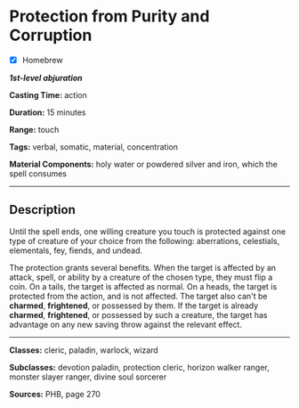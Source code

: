 # Protection from Purity and Corruption

- [x] Homebrew

***1st-level abjuration***

**Casting Time:** action

**Duration:** 15 minutes

**Range:** touch

**Tags:** verbal, somatic, material, concentration

**Material Components:** holy water or powdered silver and iron, which the spell consumes

---

## Description
Until the spell ends, one willing creature you touch is protected against one type of creature of your choice from the following: aberrations, celestials, elementals, fey, fiends, and undead.

The protection grants several benefits. When the target is affected by an attack, spell, or ability by a creature of the chosen type, they must flip a coin. On a tails, the target is affected as normal. On a heads, the target is protected from the action, and is not affected. The target also can't be **charmed**, **frightened**, or possessed by them. If the target is already **charmed**, **frightened**, or possessed by such a creature, the target has advantage on any new saving throw against the relevant effect.

---

**Classes:** cleric, paladin, warlock, wizard

**Subclasses:** devotion paladin, protection cleric, horizon walker ranger, monster slayer ranger, divine soul sorcerer

**Sources:** PHB, page 270
